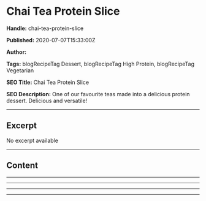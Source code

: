 # Chai Tea Protein Slice

**Handle:** chai-tea-protein-slice

**Published:** 2020-07-07T15:33:00Z

**Author:**  

**Tags:** blogRecipeTag Dessert, blogRecipeTag High Protein, blogRecipeTag Vegetarian

**SEO Title:** Chai Tea Protein Slice

**SEO Description:** One of our favourite teas made into a delicious protein dessert. Delicious and versatile!

---

## Excerpt

No excerpt available

---

## Content

---

---

---

---

